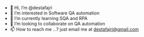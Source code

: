 - 👋 Hi, I’m @destafajri
- 👀 I’m interested in Software QA automation
- 🌱 I’m currently learning SQA and RPA
- 💞️ I’m looking to collaborate on QA automation
- 📫 How to reach me ...? just email me at destafajri@gmail.com

<!---
destafajri/destafajri is a ✨ special ✨ repository because its `README.md` (this file) appears on your GitHub profile.
You can click the Preview link to take a look at your changes.
--->
